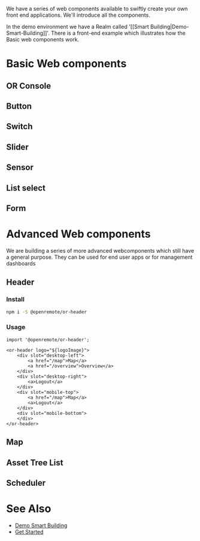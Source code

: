 We have a series of web components available to swiftly create your own front end applications. We'll introduce all the components.

In the demo environment we have a Realm called '[[Smart Building|Demo-Smart-Building]]'. There is a front-end example which illustrates how the Basic web components work.

# Basic Web components

## OR Console

## Button

## Switch

## Slider

## Sensor

## List select

## Form

# Advanced Web components

We are building a series of more advanced webcomponents which still have a general purpose. They can be used for end user apps or for management dashboards

## Header
### Install

```bash
npm i -S @openremote/or-header
```

### Usage
```
import '@openremote/or-header';

<or-header logo="${logoImage}">
    <div slot="desktop-left">
        <a href="/map">Map</a>
        <a href="/overview">Overview</a>
    </div>
    <div slot="desktop-right">
        <a>Logout</a>
    </div>
    <div slot="mobile-top">
        <a href="/map">Map</a>
        <a>Logout</a>
    </div>
    <div slot="mobile-bottom">
    </div>
</or-header>
```

## Map

## Asset Tree List

## Scheduler

# See Also
- [Demo Smart Building](Demo-Smart-Building)
- [Get Started](https://openremote.io/get-started-manager/)